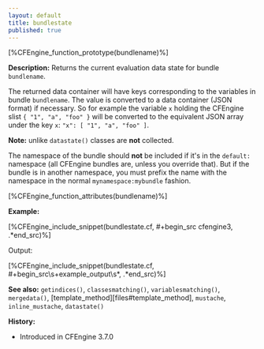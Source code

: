 ```yaml
---
layout: default
title: bundlestate
published: true
---
```


[%CFEngine_function_prototype(bundlename)%]

**Description:** Returns the current evaluation data state for bundle `bundlename`.

The returned data container will have keys corresponding to the
variables in bundle `bundlename`. The value is converted to a data
container (JSON format) if necessary. So for example the variable `x`
holding the CFEngine slist `{ "1", "a", "foo" }` will be converted to
the equivalent JSON array under the key `x`: `"x": [ "1", "a", "foo" ]`.

**Note:** unlike `datastate()` classes are **not** collected.

The namespace of the bundle should **not** be included if it's in the
`default:` namespace (all CFEngine bundles are, unless you override
that). But if the bundle is in another namespace, you must prefix the
name with the namespace in the normal `mynamespace:mybundle` fashion.

[%CFEngine_function_attributes(bundlename)%]

**Example:**

[%CFEngine_include_snippet(bundlestate.cf, #\+begin_src cfengine3, .*end_src)%]

Output:

[%CFEngine_include_snippet(bundlestate.cf, #\+begin_src\s+example_output\s*, .*end_src)%]

**See also:** `getindices()`, `classesmatching()`, `variablesmatching()`, `mergedata()`, [template_method][files#template_method], `mustache`, `inline_mustache`, `datastate()`

**History:**

* Introduced in CFEngine 3.7.0

